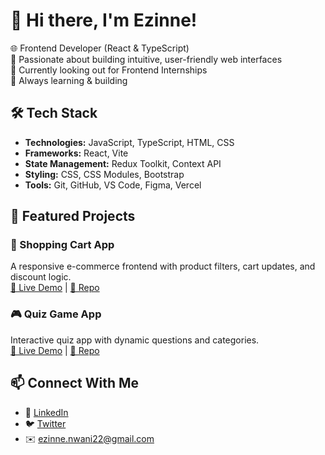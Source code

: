 # 👋 Hi there, I'm Ezinne!

🌐 Frontend Developer (React & TypeScript)  
🚀 Passionate about building intuitive, user-friendly web interfaces  
💼 Currently looking out for Frontend Internships  
🧠 Always learning & building

## 🛠 Tech Stack
- **Technologies:** JavaScript, TypeScript, HTML, CSS
- **Frameworks:** React, Vite
- **State Management:** Redux Toolkit, Context API
- **Styling:** CSS, CSS Modules, Bootstrap
- **Tools:** Git, GitHub, VS Code, Figma, Vercel

## 📌 Featured Projects

### 🛒 Shopping Cart App
A responsive e-commerce frontend with product filters, cart updates, and discount logic.  
[🔗 Live Demo](https://swift-cart-five.vercel.app/) | [📂 Repo](https://github.com/ezzzinne/swift-cart)

### 🎮 Quiz Game App
Interactive quiz app with dynamic questions and categories.  
[🔗 Live Demo](https://playnaij.onrender.com ) | [📂 Repo](https://github.com/ezzzinne/PlayNaij)

## 📫 Connect With Me
- 💼 [LinkedIn](https://www.linkedin.com/in/ezinne-nwani/)
- 🐦 [Twitter](https://twitter.com/ezzzinne)
- ✉️ ezinne.nwani22@gmail.com
